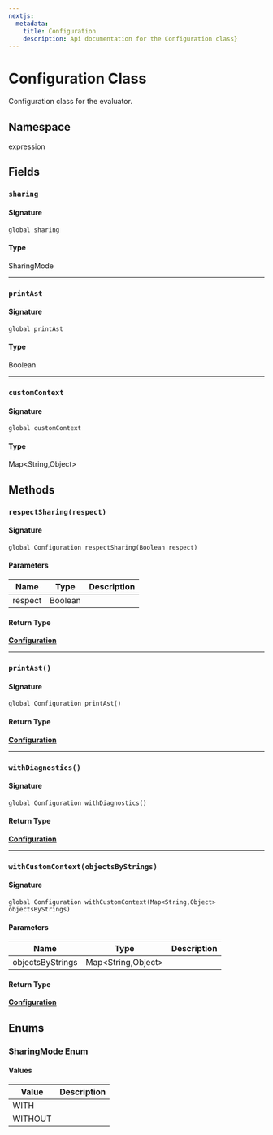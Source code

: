 ```yaml
---
nextjs:
  metadata:
    title: Configuration
    description: Api documentation for the Configuration class}
---
```


# Configuration Class

Configuration class for the evaluator.

## Namespace
expression

## Fields
### `sharing`

#### Signature
```apex
global sharing
```

#### Type
SharingMode

---

### `printAst`

#### Signature
```apex
global printAst
```

#### Type
Boolean

---

### `customContext`

#### Signature
```apex
global customContext
```

#### Type
Map&lt;String,Object&gt;

## Methods
### `respectSharing(respect)`

#### Signature
```apex
global Configuration respectSharing(Boolean respect)
```

#### Parameters
| Name | Type | Description |
|------|------|-------------|
| respect | Boolean |  |

#### Return Type
**[Configuration](Configuration)**

---

### `printAst()`

#### Signature
```apex
global Configuration printAst()
```

#### Return Type
**[Configuration](Configuration)**

---

### `withDiagnostics()`

#### Signature
```apex
global Configuration withDiagnostics()
```

#### Return Type
**[Configuration](Configuration)**

---

### `withCustomContext(objectsByStrings)`

#### Signature
```apex
global Configuration withCustomContext(Map<String,Object> objectsByStrings)
```

#### Parameters
| Name | Type | Description |
|------|------|-------------|
| objectsByStrings | Map&lt;String,Object&gt; |  |

#### Return Type
**[Configuration](Configuration)**

## Enums
### SharingMode Enum

#### Values
| Value | Description |
|-------|-------------|
| WITH |  |
| WITHOUT |  |